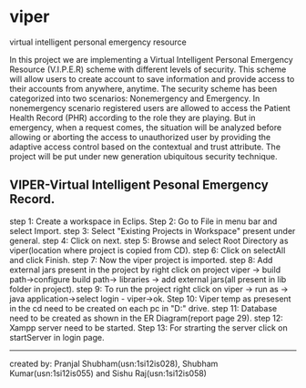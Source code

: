 # viper
virtual intelligent personal emergency resource

In this project we are implementing a Virtual Intelligent Personal Emergency Resource (V.I.P.E.R) scheme with different levels of security. This scheme will allow users to create account to save information and provide access to their accounts from anywhere, anytime. The security scheme has been categorized into two scenarios: Nonemergency and Emergency. In nonemergency scenario registered users are allowed to access the Patient Health Record (PHR) according to the role they are playing. But in emergency, when a request comes, the situation will be analyzed before allowing or aborting the access to unauthorized user by providing the adaptive access control based on the contextual and trust attribute. The project will be put under new generation ubiquitous security technique.


VIPER-Virtual Intelligent Pesonal Emergency Record.
----------------------------------------------------------------------------------------------------
step 1: Create a workspace in Eclips.
Step 2: Go to File in menu bar and select Import.
step 3: Select "Existing Projects in Workspace" present under general.
step 4: Click on next. 
step 5: Browse and select Root Directory as viper(location where project is copied from CD).
step 6: Click on selectAll and click Finish.
step 7: Now the viper project is imported.
step 8: Add external jars present in the project by right click on project viper -> build path->configure build path-> 	libraries -> add external jars(all present in lib folder in project).
step 9: To run the project right click on viper -> run as -> java application->select login - viper->ok.
Step 10: Viper temp as presesent in the cd need to be created on each pc in "D:" drive.
step 11: Database need to be created as shown in the ER Diagram(report page 29).
step 12: Xampp server need to be started.
Step 13: For strarting the server click on startServer in login page.


--------------------------------------------------------------------------------------------------

created by: Pranjal Shubham(usn:1si12is028), Shubham Kumar(usn:1si12is055) and Sishu Raj(usn:1si12is058)
